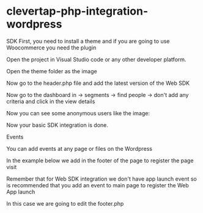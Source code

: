 # clevertap-php-integration-wordpress

<Things can be implemented by referring to doc>
SDK 
First, you need to install a theme and if you are going to use Woocommerce you need the plugin

Open the project in Visual Studio code or any other developer platform.

Open the theme folder as the image



Now go to the header.php file and add the latest version of the Web SDK

   <script type="text/javascript">
    var clevertap = {event:[], profile:[], account:[], region: 'YOUR-REGION EX -> US1', onUserLogin:[], notifications:[], privacy:[]};
// replace with the CLEVERTAP_ACCOUNT_ID with the actual ACCOUNT ID value from your Dashboard -> Settings page
   clevertap.account.push({"id": "YOUR-CLEVER-ACCOUNT-ID"});//
   clevertap.privacy.push({optOut: false}); //set the flag to true, if the user of the device opts out of sharing their data
   clevertap.privacy.push({useIP: true}); //set the flag to true, if the user agrees to share their IP data
    (function () {
            var wzrk = document.createElement('script');
            wzrk.type = 'text/javascript';
            wzrk.async = true;
            wzrk.src = ('https:' == document.location.protocol ? 'https://d2r1yp2w7bby2u.cloudfront.net' : 'http://static.clevertap.com') + '/js/clevertap.min.js';
            var s = document.getElementsByTagName('script')[0];
            s.parentNode.insertBefore(wzrk, s);
     })();
    
   </script>

Now go to the dashboard in -> segments -> find people -> don't add any criteria and click in the view details 



Now you can see some anonymous users like the image:



Now your basic SDK integration is done. 



Events

You can add events at any page or files on the Wordpress 

In the example below we add in the footer of the page to register the page visit 

Remember that for Web SDK integration we don't have app launch event so is recommended that you add an event to main page to register the Web App launch 

In this case we are going to edit the footer.php

<?php wp_footer(); ?>
<script type="text/javascript">


   clevertap.event.push("Main Page Visited", {
       "Name": "Main Page Wordpress",
       "Date": new Date()
   });        




User properties

For testing we can create a Static onUserLogin function remember to use this function for register and login into your application, and next we are going to simulate the login HTML form in Javascript



Push
In-app and so on
<prerequisites>
Clevertap account
Event design sheet
Firebase account
Apple developer account
Worpress and Woocomerce Instalation 
Theme and Template installed 
<Identity Management> refer to this doc for content 
What is identity
Example: Identity management is a very important part of all marketing as well as user management efforts. You need to uniquely identify users and avoid sending the same campaigns to the same user multiple times, and other such mistakes.
Why is Identity Management Important? 
Choosing the right unique Identifier:
<Events design> refer to this doc for content 
What are events
What are user properties?
How the events and user properties will be helpful
Explain data types and why important
Special event
<Integration>
<Install sdk>
Steps to install SDK with screenshots
Where can find the account id and token with screenshots
Explain important dependencies like firebase, install referrer, exoplayer 
Initialize Clevertap SDK - with screenshots
Activity life cycle code with screenshots and explanation of why it required
At the end display a video, on how to check if the data passing to the Clevertap dashboard
Webview code if required
<Location tracking>. - don't have IT
Setlocation code steps with screenshots
Gdpr location code steps with screenshots
How to check if the GDPR location/setlocation is displayed correctly on the clevertap video
<Event and user property integration>
Onuserlogin code, explanation with screenshots(Should contain all data types)
Profile push code, explanation with screenshots(Should contain all data types)
Events code with event properties, explanation with screenshots.(Should contain all data types)
Charged event code with event properties, explanation with screenshots.(Should contain all data types)
Video record to see how the events sending and how can they verify the data type and event properties value
<Push Notifications>(All with screenshots and explanation)
Channel ID code 
FCM receiver
Ios code
Image notifications
Small icon code
Video of testing push notifications

For push notifications, you need to create a project and add the web sdk firebase to your project 

Follow the steps 

1 - Go to firebase console -> https://console.firebase.google.com

2 - Create a new project or use an existing one





Now you have to add a Web Project 



This is going to generate some scripts and you have to add them to your header project.

Remember if you have more than one theme you have to add the integration on all themes for Clevertap to work.

<In-app notifications> (All with screenshots and explanation) - don't have IT
In-app controls example 
Video of testing in-app notifications
<Naitve display>(All with screenshots and explanation) - don't have IT
Native display code with screenshots
Rendering example
Events code with examples
Video of testing native display
<App inbox>(All with screenshots and explanation) - don't have IT
Clevertap ui code with screenshots
Rendering example
Video of testing app inbox

